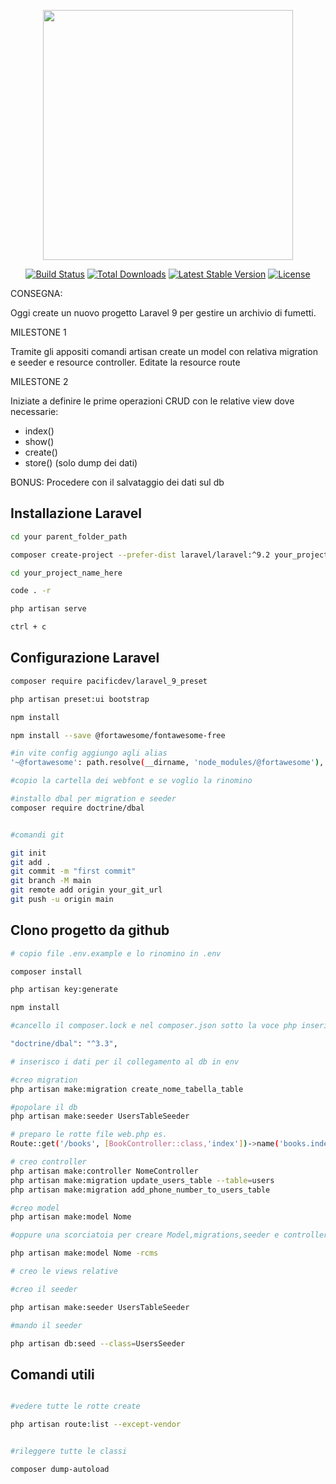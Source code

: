 <p align="center"><a href="https://laravel.com" target="_blank"><img src="https://raw.githubusercontent.com/laravel/art/master/logo-lockup/5%20SVG/2%20CMYK/1%20Full%20Color/laravel-logolockup-cmyk-red.svg" width="400"></a></p>

<p align="center">
<a href="https://travis-ci.org/laravel/framework"><img src="https://travis-ci.org/laravel/framework.svg" alt="Build Status"></a>
<a href="https://packagist.org/packages/laravel/framework"><img src="https://img.shields.io/packagist/dt/laravel/framework" alt="Total Downloads"></a>
<a href="https://packagist.org/packages/laravel/framework"><img src="https://img.shields.io/packagist/v/laravel/framework" alt="Latest Stable Version"></a>
<a href="https://packagist.org/packages/laravel/framework"><img src="https://img.shields.io/packagist/l/laravel/framework" alt="License"></a>
</p>

CONSEGNA:


Oggi create un nuovo progetto Laravel 9 per gestire un archivio di fumetti.

MILESTONE 1

Tramite gli appositi comandi artisan create un model con relativa migration e seeder e resource controller.
Editate la resource route

MILESTONE 2

Iniziate a definire le prime operazioni CRUD con le relative view dove necessarie:
- index()
- show()
- create()
- store() (solo dump dei dati)

BONUS:
Procedere con il salvataggio dei dati sul db

## Installazione Laravel

```bash
cd your parent_folder_path

composer create-project --prefer-dist laravel/laravel:^9.2 your_project_name_here

cd your_project_name_here

code . -r

php artisan serve

ctrl + c

```
## Configurazione Laravel
```bash
composer require pacificdev/laravel_9_preset

php artisan preset:ui bootstrap

npm install

npm install --save @fortawesome/fontawesome-free

#in vite config aggiungo agli alias
'~@fortawesome': path.resolve(__dirname, 'node_modules/@fortawesome'),

#copio la cartella dei webfont e se voglio la rinomino

#installo dbal per migration e seeder
composer require doctrine/dbal


#comandi git

git init
git add .
git commit -m "first commit"
git branch -M main
git remote add origin your_git_url 
git push -u origin main


```
## Clono progetto da github 

```bash
# copio file .env.example e lo rinomino in .env

composer install

php artisan key:generate

npm install

#cancello il composer.lock e nel composer.json sotto la voce php inserisco

"doctrine/dbal": "^3.3",

# inserisco i dati per il collegamento al db in env

#creo migration
php artisan make:migration create_nome_tabella_table

#popolare il db
php artisan make:seeder UsersTableSeeder

# preparo le rotte file web.php es. 
Route::get('/books', [BookController::class,'index'])->name('books.index');

# creo controller
php artisan make:controller NomeController
php artisan make:migration update_users_table --table=users
php artisan make:migration add_phone_number_to_users_table

#creo model
php artisan make:model Nome 

#oppure una scorciatoia per creare Model,migrations,seeder e controller

php artisan make:model Nome -rcms

# creo le views relative

#creo il seeder

php artisan make:seeder UsersTableSeeder

#mando il seeder

php artisan db:seed --class=UsersSeeder

```

## Comandi utili

```bash

#vedere tutte le rotte create

php artisan route:list --except-vendor


#rileggere tutte le classi

composer dump-autoload

```